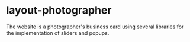 # layout-photographer

The website is a photographer's business card using several libraries for the implementation of sliders and popups.
